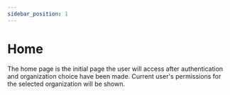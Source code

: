 ```yaml
---
sidebar_position: 1
---
```


# Home

The home page is the initial page the user will access after authentication and organization choice have been made. Current user's permissions for the selected organization will be shown.

